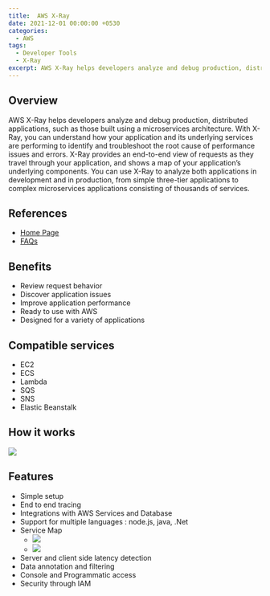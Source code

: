 ```yaml
---
title:  AWS X-Ray
date: 2021-12-01 00:00:00 +0530
categories: 
  - AWS
tags: 
  - Developer Tools
  - X-Ray
excerpt: AWS X-Ray helps developers analyze and debug production, distributed applications, such as those built using a microservices architecture.
---
```


## Overview
AWS X-Ray helps developers analyze and debug production, distributed applications, such as those built using a microservices architecture. With X-Ray, you can understand how your application and its underlying services are performing to identify and troubleshoot the root cause of performance issues and errors. X-Ray provides an end-to-end view of requests as they travel through your application, and shows a map of your application’s underlying components. You can use X-Ray to analyze both applications in development and in production, from simple three-tier applications to complex microservices applications consisting of thousands of services.

## References
- [Home Page](https://aws.amazon.com/xray/?nc2=type_a)
- [FAQs](https://aws.amazon.com/xray/faqs/)

## Benefits
- Review request behavior
- Discover application issues
- Improve application performance
- Ready to use with AWS
- Designed for a variety of applications

## Compatible services
- EC2
- ECS
- Lambda
- SQS
- SNS
- Elastic Beanstalk

## How it works
![](https://d1.awsstatic.com/Products/product-name/Images/product-page-diagram_AWS-X-Ray_how-it-works.2922edd4bfe011e997dbf32fdf8bd520bcbc85fb.png)


## Features
- Simple setup
- End to end tracing
- Integrations with AWS Services and Database
- Support for multiple languages : node.js, java, .Net
- Service Map
	- ![](https://d1.awsstatic.com/product-marketing/X-Ray/X-Ray_Screenshot1.b5f74e2132e72c0d180bb2199d20238742753b2f.jpg)
	- ![](https://d1.awsstatic.com/product-marketing/X-Ray/X-Ray_Screenshot2.75f8f7dfe80e70b94f401291d1ae3cb0fc9b4ba3.png)
- Server and client side latency detection
- Data annotation and filtering
- Console and Programmatic access
- Security through IAM


